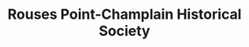 ---
layout: repo
title: "Rouses Point-Champlain Historical Society"
id: 22245
permalink: repos/22245/
---